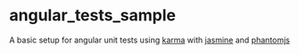 # angular_tests_sample
A basic setup for angular unit tests using [karma](http://karma-runner.github.io/0.13/index.html) with [jasmine](http://jasmine.github.io/) and [phantomjs](http://phantomjs.org/)

